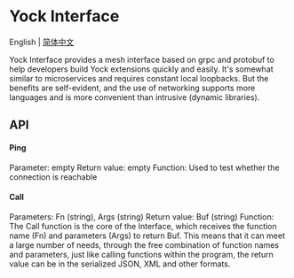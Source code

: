 # Yock Interface

English | [简体中文](../docs/zh_cn/yocki/README.md)

Yock Interface provides a mesh interface based on grpc and protobuf to help developers build Yock extensions quickly and easily. It's somewhat similar to microservices and requires constant local loopbacks. But the benefits are self-evident, and the use of networking supports more languages and is more convenient than intrusive (dynamic libraries).

## API

#### Ping

Parameter: empty
Return value: empty
Function: Used to test whether the connection is reachable

#### Call

Parameters: Fn (string), Args (string)
Return value: Buf (string)
Function: The Call function is the core of the Interface, which receives the function name (Fn) and parameters (Args) to return Buf. This means that it can meet a large number of needs, through the free combination of function names and parameters, just like calling functions within the program, the return value can be in the serialized JSON, XML and other formats.